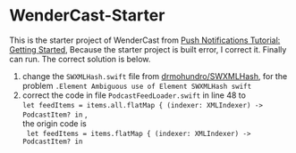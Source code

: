 # WenderCast-Starter

This is the  starter project of WenderCast from [Push Notifications Tutorial: Getting Started](https://www.raywenderlich.com/584-push-notifications-tutorial-getting-started),
Because the starter project is built error, I correct it. Finally can run. The correct solution is below.
 1. change the ``` SWXMLHash.swift ``` file from [drmohundro/SWXMLHash](https://github.com/drmohundro/SWXMLHash), for the problem ``` .Element Ambiguous use of Element SWXMLHash swift ```
 2. correct the code in file ``` PodcastFeedLoader.swift ``` in line 48 to   <br>   ```let feedItems = items.all.flatMap { (indexer: XMLIndexer) -> PodcastItem? in``` , <br>   the origin code is <br> ``` let feedItems = items.flatMap { (indexer: XMLIndexer) -> PodcastItem? in```
